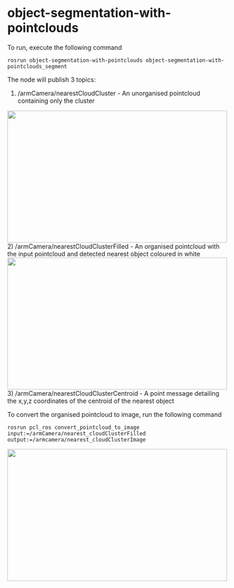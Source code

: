 # object-segmentation-with-pointclouds

To run, execute the following command
```
rosrun object-segmentation-with-pointclouds object-segmentation-with-pointclouds_segment
```

The node will publish 3 topics:
1) /armCamera/nearestCloudCluster - An unorganised pointcloud containing only the cluster
<img src="https://user-images.githubusercontent.com/31171083/210493870-480ec94c-8f88-4930-81c2-5c7e41be2044.png" width="500" height="300">
2) /armCamera/nearestCloudClusterFilled - An organised pointcloud with the input pointcloud and detected nearest object coloured in white
<img src="https://user-images.githubusercontent.com/31171083/210493942-444399c9-4d7a-4bc0-b6a2-85e44000ca29.png" width="500" height="300">
3) /armCamera/nearestCloudClusterCentroid - A point message detailing the x,y,z coordinates of the centroid of the nearest object



To convert the organised pointcloud to image, run the following command
```
rosrun pcl_ros convert_pointcloud_to_image input:=/armCamera/nearest_cloudClusterFilled output:=/armcamera/nearest_cloudClusterImage
```
<img src="https://user-images.githubusercontent.com/31171083/210494018-130a06d2-2968-4163-b348-64517a69a83d.png" width="500" height="300">
